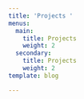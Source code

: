 ```yaml
---
title: 'Projects '
menus:
  main:
    title: Projects 
    weight: 2
  secondary:
    title: Projects 
    weight: 2
template: blog

---
```

